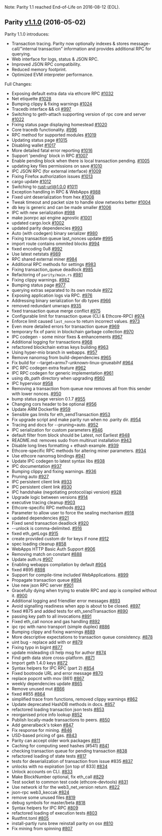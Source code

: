 Note: Parity 1.1 reached End-of-Life on 2016-08-12 (EOL).

## Parity [v1.1.0](https://github.com/openethereum/openethereum/releases/tag/v1.1.0) (2016-05-02)

Parity 1.1.0 introduces:

- Transaction tracing. Parity now optionally indexes & stores message-call/"internal transaction" information and provides additional RPC for querying.
- Web interface for logs, status & JSON RPC.
- Improved JSON RPC compatibility.
- Reduced memory footprint.
- Optimized EVM interpreter performance.

Full Changes:

- Exposing default extra data via ethcore RPC [#1032](https://github.com/openethereum/openethereum/pull/1032)
- Net etiquette [#1028](https://github.com/openethereum/openethereum/pull/1028)
- Bumping clippy & fixing warnings [#1024](https://github.com/openethereum/openethereum/pull/1024)
- Tracedb interface && cli [#997](https://github.com/openethereum/openethereum/pull/997)
- Switching to geth-attach supporting version of rpc core and server [#1022](https://github.com/openethereum/openethereum/pull/1022)
- Fixing status page displaying homestead  [#1020](https://github.com/openethereum/openethereum/pull/1020)
- Core tracedb functionality. [#996](https://github.com/openethereum/openethereum/pull/996)
- RPC method for supported modules [#1019](https://github.com/openethereum/openethereum/pull/1019)
- Updating status page [#1015](https://github.com/openethereum/openethereum/pull/1015)
- Disabling wallet [#1017](https://github.com/openethereum/openethereum/pull/1017)
- More detailed fatal error reporting [#1016](https://github.com/openethereum/openethereum/pull/1016)
- Support 'pending' block in RPC [#1007](https://github.com/openethereum/openethereum/pull/1007)
- Enable pending block when there is local transaction pending. [#1005](https://github.com/openethereum/openethereum/pull/1005)
- updating key files permissions on save [#1010](https://github.com/openethereum/openethereum/pull/1010)
- IPC JSON RPC (for external interface) [#1009](https://github.com/openethereum/openethereum/pull/1009)
- Fixing Firefox authorization issues [#1013](https://github.com/openethereum/openethereum/pull/1013)
- cargo update [#1012](https://github.com/openethereum/openethereum/pull/1012)
- Switching to rust-url@1.0.0 [#1011](https://github.com/openethereum/openethereum/pull/1011)
- Exception handling in RPC & WebApps [#988](https://github.com/openethereum/openethereum/pull/988)
- Fixed uint deserialization from hex [#1008](https://github.com/openethereum/openethereum/pull/1008)
- Tweak timeout and packet size to handle slow networks better [#1004](https://github.com/openethereum/openethereum/pull/1004)
- db key is generic and can be made smaller [#1006](https://github.com/openethereum/openethereum/pull/1006)
- IPC with new serialization [#998](https://github.com/openethereum/openethereum/pull/998)
- make jsonrpc api engine agnostic [#1001](https://github.com/openethereum/openethereum/pull/1001)
- updated cargo.lock [#1002](https://github.com/openethereum/openethereum/pull/1002)
- updated parity dependencies [#993](https://github.com/openethereum/openethereum/pull/993)
- Auto (with codegen) binary serializer  [#980](https://github.com/openethereum/openethereum/pull/980)
- Fixing transaction queue last_nonces update [#995](https://github.com/openethereum/openethereum/pull/995)
- import route contains ommited blocks [#994](https://github.com/openethereum/openethereum/pull/994)
- fixed encoding 0u8 [#992](https://github.com/openethereum/openethereum/pull/992)
- Use latest netstats [#989](https://github.com/openethereum/openethereum/pull/989)
- RPC shared external miner [#984](https://github.com/openethereum/openethereum/pull/984)
- Additional RPC methods for settings [#983](https://github.com/openethereum/openethereum/pull/983)
- Fixing transaction_queue deadlock [#985](https://github.com/openethereum/openethereum/pull/985)
- Refactoring of `parity/main.rs` [#981](https://github.com/openethereum/openethereum/pull/981)
- Fixing clippy warnings. [#982](https://github.com/openethereum/openethereum/pull/982)
- Bumping status page [#977](https://github.com/openethereum/openethereum/pull/977)
- querying extras separated to its own module [#972](https://github.com/openethereum/openethereum/pull/972)
- Exposing application logs via RPC. [#976](https://github.com/openethereum/openethereum/pull/976)
- Addressing binary serialization for db types [#966](https://github.com/openethereum/openethereum/pull/966)
- removed redundant unwraps [#935](https://github.com/openethereum/openethereum/pull/935)
- fixed transaction queue merge conflict [#975](https://github.com/openethereum/openethereum/pull/975)
- Configurable limit for transaction queue (CLI & Ethcore-RPC) [#974](https://github.com/openethereum/openethereum/pull/974)
- Enforce limit caused `last_nonce` to return incorrect values. [#973](https://github.com/openethereum/openethereum/pull/973)
- Even more detailed errors for transaction queue [#969](https://github.com/openethereum/openethereum/pull/969)
- temporary fix of panic in blockchain garbage collection [#970](https://github.com/openethereum/openethereum/pull/970)
- IPC codegen - some minor fixes & enhancements [#967](https://github.com/openethereum/openethereum/pull/967)
- Additional logging for transactions [#968](https://github.com/openethereum/openethereum/pull/968)
- refactored blockchain extras keys building [#963](https://github.com/openethereum/openethereum/pull/963)
- Using hyper-mio branch in webapps. [#957](https://github.com/openethereum/openethereum/pull/957)
- Remove nanomsg from build-dependencies [#965](https://github.com/openethereum/openethereum/pull/965)
- Fix build for --target=armv7-unknown-linux-gnueabihf [#964](https://github.com/openethereum/openethereum/pull/964)
- IPC RPC codegen extra feature [#962](https://github.com/openethereum/openethereum/pull/962)
- IPC RPC codegen for generic implementation [#961](https://github.com/openethereum/openethereum/pull/961)
- using db_path directory when upgrading [#960](https://github.com/openethereum/openethereum/pull/960)
- IPC hypervisor [#958](https://github.com/openethereum/openethereum/pull/958)
- Removing a transaction from queue now removes all from this sender with lower nonces. [#950](https://github.com/openethereum/openethereum/pull/950)
- bump status page version 0.1.7 [#955](https://github.com/openethereum/openethereum/pull/955)
- Changing cors header to be optional [#956](https://github.com/openethereum/openethereum/pull/956)
- Update ARM Dockerfile [#959](https://github.com/openethereum/openethereum/pull/959)
- Sensible gas limits for eth_sendTransaction [#953](https://github.com/openethereum/openethereum/pull/953)
- Fix upgrade script and make parity run when no .parity dir. [#954](https://github.com/openethereum/openethereum/pull/954)
- Tracing and docs for --pruning=auto. [#952](https://github.com/openethereum/openethereum/pull/952)
- IPC serialization for custom parameters [#946](https://github.com/openethereum/openethereum/pull/946)
- default filter from block should be Latest, not Earliest [#948](https://github.com/openethereum/openethereum/pull/948)
- README.md: removes sudo from multirust installation [#943](https://github.com/openethereum/openethereum/pull/943)
- Disable long lines formatting + ethash example. [#939](https://github.com/openethereum/openethereum/pull/939)
- Ethcore-specific RPC methods for altering miner parameters. [#934](https://github.com/openethereum/openethereum/pull/934)
- Use ethcore nanomsg bindings [#941](https://github.com/openethereum/openethereum/pull/941)
- Update IPC codegen to latest syntax libs [#938](https://github.com/openethereum/openethereum/pull/938)
- IPC documentation [#937](https://github.com/openethereum/openethereum/pull/937)
- Bumping clippy and fixing warnings. [#936](https://github.com/openethereum/openethereum/pull/936)
- Pruning auto [#927](https://github.com/openethereum/openethereum/pull/927)
- IPC persistent client link [#933](https://github.com/openethereum/openethereum/pull/933)
- IPC persistent client link [#930](https://github.com/openethereum/openethereum/pull/930)
- IPC handshake (negotiating protocol/api version) [#928](https://github.com/openethereum/openethereum/pull/928)
- Upgrade logic between versions [#914](https://github.com/openethereum/openethereum/pull/914)
- executive tracing cleanup [#903](https://github.com/openethereum/openethereum/pull/903)
- Ethcore-specific RPC methods [#923](https://github.com/openethereum/openethereum/pull/923)
- Parameter to allow user to force the sealing mechanism [#918](https://github.com/openethereum/openethereum/pull/918)
- updated dependencies [#921](https://github.com/openethereum/openethereum/pull/921)
- Fixed send transaction deadlock [#920](https://github.com/openethereum/openethereum/pull/920)
- --unlock is comma-delimited. [#916](https://github.com/openethereum/openethereum/pull/916)
- fixed eth_getLogs [#915](https://github.com/openethereum/openethereum/pull/915)
- create provided custom dir for keys if none [#912](https://github.com/openethereum/openethereum/pull/912)
- spec loading cleanup [#858](https://github.com/openethereum/openethereum/pull/858)
- WebApps HTTP Basic Auth Support [#906](https://github.com/openethereum/openethereum/pull/906)
- Removing match on constant [#888](https://github.com/openethereum/openethereum/pull/888)
- Update auth.rs [#907](https://github.com/openethereum/openethereum/pull/907)
- Enabling webapps compilation by default [#904](https://github.com/openethereum/openethereum/pull/904)
- fixed #895 [#898](https://github.com/openethereum/openethereum/pull/898)
- Support for compile-time included WebApplications. [#899](https://github.com/openethereum/openethereum/pull/899)
- Propagate transaction queue [#894](https://github.com/openethereum/openethereum/pull/894)
- Use new json RPC server [#901](https://github.com/openethereum/openethereum/pull/901)
- Gracefully dying when trying to enable RPC and app is compiled without it. [#900](https://github.com/openethereum/openethereum/pull/900)
- Additional logging and friendlier error messages [#893](https://github.com/openethereum/openethereum/pull/893)
- Avoid signalling readiness when app is about to be closed. [#897](https://github.com/openethereum/openethereum/pull/897)
- fixed #875 and added tests for eth_sendTransaction [#890](https://github.com/openethereum/openethereum/pull/890)
- passing key path to all invocations [#891](https://github.com/openethereum/openethereum/pull/891)
- Fixed eth_call nonce and gas handling [#892](https://github.com/openethereum/openethereum/pull/892)
- ipc rpc with nano transport (simple duplex) [#886](https://github.com/openethereum/openethereum/pull/886)
- Bumping clippy and fixing warnings [#889](https://github.com/openethereum/openethereum/pull/889)
- More descriptive expectations to transaction queue consistency. [#878](https://github.com/openethereum/openethereum/pull/878)
- uint bug - replace add with or [#879](https://github.com/openethereum/openethereum/pull/879)
- Fixing typo in bigint [#877](https://github.com/openethereum/openethereum/pull/877)
- update misleading cli help msg for author [#874](https://github.com/openethereum/openethereum/pull/874)
- Find geth data store cross-platform. [#871](https://github.com/openethereum/openethereum/pull/871)
- Import geth 1.4.0 keys [#872](https://github.com/openethereum/openethereum/pull/872)
- Syntax helpers for IPC RPC (part 2) [#854](https://github.com/openethereum/openethereum/pull/854)
- Fixed bootnode URL and error message [#870](https://github.com/openethereum/openethereum/pull/870)
- replace popcnt with mov (861) [#867](https://github.com/openethereum/openethereum/pull/867)
- weekly dependencies update [#865](https://github.com/openethereum/openethereum/pull/865)
- Remove unused mut [#866](https://github.com/openethereum/openethereum/pull/866)
- fixed #855 [#864](https://github.com/openethereum/openethereum/pull/864)
- simplified trace from functions, removed clippy warnings [#862](https://github.com/openethereum/openethereum/pull/862)
- Update deprecated HashDB methods in docs. [#857](https://github.com/openethereum/openethereum/pull/857)
- refactored loading transaction json tests [#853](https://github.com/openethereum/openethereum/pull/853)
- reorganised price info lookup [#852](https://github.com/openethereum/openethereum/pull/852)
- Publish locally-made transactions to peers. [#850](https://github.com/openethereum/openethereum/pull/850)
- Add generalbeck's token [#847](https://github.com/openethereum/openethereum/pull/847)
- Fix response for mining. [#846](https://github.com/openethereum/openethereum/pull/846)
- USD-based pricing of gas. [#843](https://github.com/openethereum/openethereum/pull/843)
- Parity can accept older work packages [#811](https://github.com/openethereum/openethereum/pull/811)
- Caching for computing seed hashes (#541) [#841](https://github.com/openethereum/openethereum/pull/841)
- checking transaction queue for pending transaction [#838](https://github.com/openethereum/openethereum/pull/838)
- refactored loading of state tests [#817](https://github.com/openethereum/openethereum/pull/817)
- tests for deserialization of transaction from issue #835 [#837](https://github.com/openethereum/openethereum/pull/837)
- unlocks with no expiration [on top of 833] [#834](https://github.com/openethereum/openethereum/pull/834)
- Unlock accounts on CLI. [#833](https://github.com/openethereum/openethereum/pull/833)
- Make BlockNumber optional, fix eth_call [#829](https://github.com/openethereum/openethereum/pull/829)
- Test socket to common test code (ethcore-devtools) [#831](https://github.com/openethereum/openethereum/pull/831)
- Use network id for the web3_net_version return. [#822](https://github.com/openethereum/openethereum/pull/822)
- json-rpc web3_keccak [#824](https://github.com/openethereum/openethereum/pull/824)
- remove some unused files [#819](https://github.com/openethereum/openethereum/pull/819)
- debug symbols for master/beta [#818](https://github.com/openethereum/openethereum/pull/818)
- Syntax helpers for IPC RPC [#809](https://github.com/openethereum/openethereum/pull/809)
- refactored loading of execution tests [#803](https://github.com/openethereum/openethereum/pull/803)
- Rustfmt.toml [#805](https://github.com/openethereum/openethereum/pull/805)
- install-partiy runs brew reinstall parity on osx [#810](https://github.com/openethereum/openethereum/pull/810)
- Fix mining from spinning [#807](https://github.com/openethereum/openethereum/pull/807)
